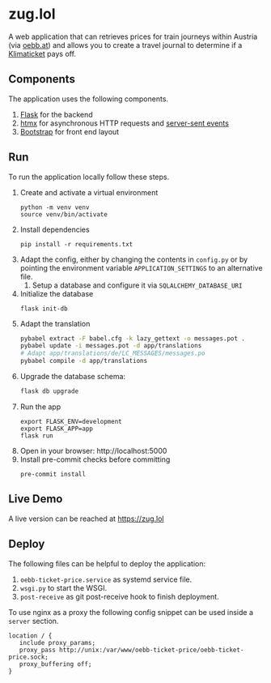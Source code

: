 # zug.lol
A web application that can retrieves prices for train journeys within Austria (via [oebb.at](https://www.oebb.at))
and allows you to create a travel journal to determine if a [Klimaticket](https://www.klimaticket.at/) pays off.

## Components
The application uses the following components.
1. [Flask](https://flask.palletsprojects.com) for the backend
2. [htmx](https://htmx.org/) for asynchronous HTTP requests and [server-sent events](https://developer.mozilla.org/en-US/docs/Web/API/Server-sent_events)
3. [Bootstrap](https://getbootstrap.com/) for front end layout

## Run
To run the application locally follow these steps.

1. Create and activate a virtual environment
    ```
    python -m venv venv
    source venv/bin/activate
    ```
2. Install dependencies
    ```
    pip install -r requirements.txt
    ```
3. Adapt the config, either by changing the contents in ```config.py``` or by pointing the environment variable ```APPLICATION_SETTINGS``` to an alternative file.
   1. Setup a database and configure it via `SQLALCHEMY_DATABASE_URI`
4. Initialize the database
   ```
   flask init-db
   ```
5. Adapt the translation
   ```bash
   pybabel extract -F babel.cfg -k lazy_gettext -o messages.pot .
   pybabel update -i messages.pot -d app/translations
   # Adapt app/translations/de/LC_MESSAGES/messages.po
   pybabel compile -d app/translations
   ```
6. Upgrade the database schema:
   ```bash
   flask db upgrade
   ```
7. Run the app
    ```
    export FLASK_ENV=development
    export FLASK_APP=app
    flask run
    ```
8. Open in your browser: http://localhost:5000
9. Install pre-commit checks before committing
   ```
   pre-commit install
   ```
## Live Demo
A live version can be reached at https://zug.lol

## Deploy
The following files can be helpful to deploy the application:
1. `oebb-ticket-price.service` as systemd service file.
2. `wsgi.py` to start the WSGI.
3. `post-receive` as git post-receive hook to finish deployment.

To use nginx as a proxy the following config snippet can be used inside a ```server``` section.

```
location / {
   include proxy_params;
   proxy_pass http://unix:/var/www/oebb-ticket-price/oebb-ticket-price.sock;
   proxy_buffering off;
}
```

